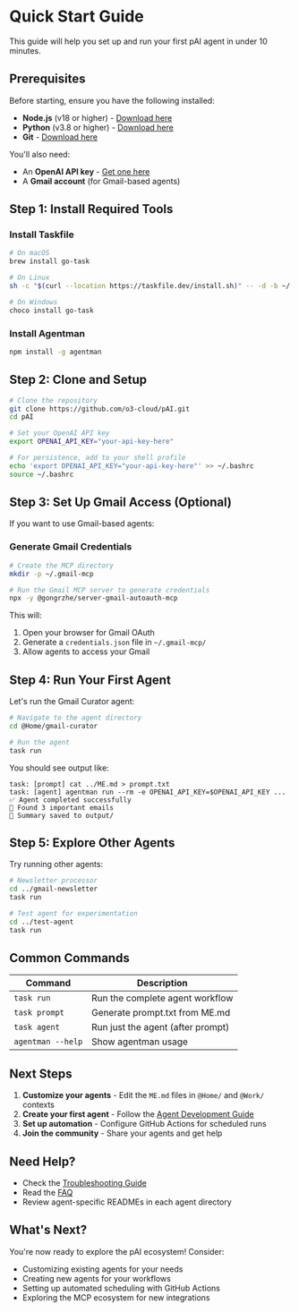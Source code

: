 # Quick Start Guide

This guide will help you set up and run your first pAI agent in under 10 minutes.

## Prerequisites

Before starting, ensure you have the following installed:

- **Node.js** (v18 or higher) - [Download here](https://nodejs.org/)
- **Python** (v3.8 or higher) - [Download here](https://python.org/)
- **Git** - [Download here](https://git-scm.com/)

You'll also need:
- An **OpenAI API key** - [Get one here](https://platform.openai.com/api-keys)
- A **Gmail account** (for Gmail-based agents)

## Step 1: Install Required Tools

### Install Taskfile
```bash
# On macOS
brew install go-task

# On Linux
sh -c "$(curl --location https://taskfile.dev/install.sh)" -- -d -b ~/.local/bin

# On Windows
choco install go-task
```

### Install Agentman
```bash
npm install -g agentman
```

## Step 2: Clone and Setup

```bash
# Clone the repository
git clone https://github.com/o3-cloud/pAI.git
cd pAI

# Set your OpenAI API key
export OPENAI_API_KEY="your-api-key-here"

# For persistence, add to your shell profile
echo 'export OPENAI_API_KEY="your-api-key-here"' >> ~/.bashrc
source ~/.bashrc
```

## Step 3: Set Up Gmail Access (Optional)

If you want to use Gmail-based agents:

### Generate Gmail Credentials
```bash
# Create the MCP directory
mkdir -p ~/.gmail-mcp

# Run the Gmail MCP server to generate credentials
npx -y @gongrzhe/server-gmail-autoauth-mcp
```

This will:
1. Open your browser for Gmail OAuth
2. Generate a `credentials.json` file in `~/.gmail-mcp/`
3. Allow agents to access your Gmail

## Step 4: Run Your First Agent

Let's run the Gmail Curator agent:

```bash
# Navigate to the agent directory
cd @Home/gmail-curator

# Run the agent
task run
```

You should see output like:
```
task: [prompt] cat ../ME.md > prompt.txt
task: [agent] agentman run --rm -e OPENAI_API_KEY=$OPENAI_API_KEY ...
✅ Agent completed successfully
📧 Found 3 important emails
📝 Summary saved to output/
```

## Step 5: Explore Other Agents

Try running other agents:

```bash
# Newsletter processor
cd ../gmail-newsletter
task run

# Test agent for experimentation
cd ../test-agent
task run
```

## Common Commands

| Command | Description |
|---------|-------------|
| `task run` | Run the complete agent workflow |
| `task prompt` | Generate prompt.txt from ME.md |
| `task agent` | Run just the agent (after prompt) |
| `agentman --help` | Show agentman usage |

## Next Steps

1. **Customize your agents** - Edit the `ME.md` files in `@Home/` and `@Work/` contexts
2. **Create your first agent** - Follow the [Agent Development Guide](../development/creating-agents.md)
3. **Set up automation** - Configure GitHub Actions for scheduled runs
4. **Join the community** - Share your agents and get help

## Need Help?

- Check the [Troubleshooting Guide](../troubleshooting/common-issues.md)
- Read the [FAQ](../troubleshooting/faq.md)
- Review agent-specific READMEs in each agent directory

## What's Next?

You're now ready to explore the pAI ecosystem! Consider:
- Customizing existing agents for your needs
- Creating new agents for your workflows
- Setting up automated scheduling with GitHub Actions
- Exploring the MCP ecosystem for new integrations